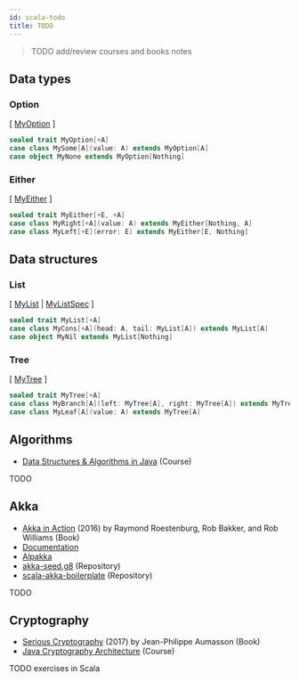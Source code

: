 ```yaml
---
id: scala-todo
title: TODO
---
```


> TODO add/review courses and books notes

## Data types

### Option

[ [MyOption](https://github.com/niqdev/scala-fp/blob/master/modules/common/src/main/scala/com/github/niqdev/datatype/MyOption.scala) ]

```scala mdoc
sealed trait MyOption[+A]
case class MySome[A](value: A) extends MyOption[A]
case object MyNone extends MyOption[Nothing]
```

### Either

[ [MyEither](https://github.com/niqdev/scala-fp/blob/master/modules/common/src/main/scala/com/github/niqdev/datatype/MyEither.scala) ]

```scala mdoc
sealed trait MyEither[+E, +A]
case class MyRight[+A](value: A) extends MyEither[Nothing, A]
case class MyLeft[+E](error: E) extends MyEither[E, Nothing]
```

## Data structures

### List

[ [MyList](https://github.com/niqdev/scala-fp/blob/master/modules/common/src/main/scala/com/github/niqdev/datastructure/MyList.scala) | [MyListSpec](https://github.com/niqdev/scala-fp/blob/master/modules/common/src/test/scala/com/github/niqdev/datastructure/MyListSpec.scala) ]

```scala mdoc
sealed trait MyList[+A]
case class MyCons[+A](head: A, tail: MyList[A]) extends MyList[A]
case object MyNil extends MyList[Nothing]
```

### Tree

[ [MyTree](https://github.com/niqdev/scala-fp/blob/master/modules/common/src/main/scala/com/github/niqdev/datastructure/MyTree.scala) ]

```scala mdoc
sealed trait MyTree[+A]
case class MyBranch[A](left: MyTree[A], right: MyTree[A]) extends MyTree[A]
case class MyLeaf[A](value: A) extends MyTree[A]
```

## Algorithms

* [Data Structures & Algorithms in Java](https://www.udemy.com/course/from-0-to-1-data-structures) (Course)

TODO

## Akka

* [Akka in Action](https://amzn.to/2vsTesn) (2016) by Raymond Roestenburg, Rob Bakker, and Rob Williams (Book)
* [Documentation](https://akka.io/docs)
* [Alpakka](https://doc.akka.io/docs/alpakka-kafka/current)
* [akka-seed.g8](https://github.com/niqdev/akka-seed.g8) (Repository)
* [scala-akka-boilerplate](https://github.com/brightwindanalysis/scala-akka-boilerplate) (Repository)

TODO

## Cryptography

* [Serious Cryptography](https://nostarch.com/seriouscrypto) (2017) by Jean-Philippe Aumasson (Book)
* [Java Cryptography Architecture](https://www.udemy.com/course/java-cryptography-architecture-hashing-and-secure-password) (Course)

TODO exercises in Scala
